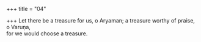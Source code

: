 +++
title = "04"

+++
Let there be a treasure for us, o Aryaman; a treasure worthy of praise,  o Varuṇa,  
for we would choose a treasure.  